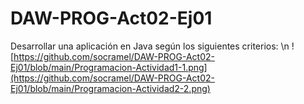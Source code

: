 # DAW-PROG-Act02-Ej01
Desarrollar una aplicación en Java según los siguientes criterios:
\n
![https://github.com/socramel/DAW-PROG-Act02-Ej01/blob/main/Programacion-Actividad1-1.png](https://github.com/socramel/DAW-PROG-Act02-Ej01/blob/main/Programacion-Actividad2-2.png)

